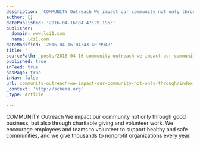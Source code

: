 ```yaml
---
description: 'COMMUNITY Outreach We impact our community not only through good business, but also through charitable giving and volunteer work. We encourage employees and tea'
author: []
datePublished: '2016-04-16T04:47:29.195Z'
publisher:
  domain: www.lci1.com
  name: lci1.com
dateModified: '2016-04-16T04:43:40.994Z'
title: ''
sourcePath: _posts/2016-04-16-community-outreach-we-impact-our-community-not-only-through.md
published: true
inFeed: true
hasPage: true
inNav: false
url: community-outreach-we-impact-our-community-not-only-through/index.html
_context: 'http://schema.org'
_type: Article

---
```

COMMUNITY Outreach We impact our community not only through good business, but also through charitable giving and volunteer work. We encourage employees and teams to volunteer to support healthy and safe communities, and we give thousands to nonprofit organizations every year.